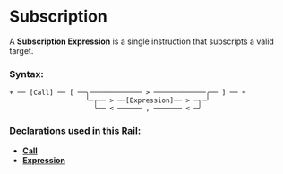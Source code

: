 
# Subscription

A **Subscription Expression** is a single instruction
that subscripts a valid target.

### Syntax:

    + ── [Call] ── [ ──╮───────────── > ─────────────╭── ] ── +
                       ╰─╭── > ──[Expression]── > ─╮─╯
                         ╰── < ────── , ─────── < ─╯

### Declarations used in this Rail:

- [**Call**](EX-Call.md)
- [**Expression**](Expression.md)
